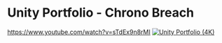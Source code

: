 # Unity Portfolio - Chrono Breach


https://www.youtube.com/watch?v=sTdEx9n8rMI
 [![Unity Portfolio (4K)](https://img.youtube.com/vi/sTdEx9n8rMI/0.jpg)](https://www.youtube.com/watch?v=sTdEx9n8rMI)



